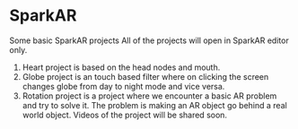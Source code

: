 # SparkAR
Some basic SparkAR projects
All of the projects will open in SparkAR editor only.
1) Heart project is based on the head nodes and mouth.
2) Globe project is an touch based filter where on clicking the screen changes globe from day to night mode and vice versa.
3) Rotation project is a project where we encounter a basic AR problem and try to solve it. The problem is making an AR object go behind a real world object.
Videos of the project will be shared soon.
